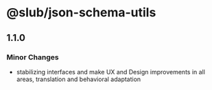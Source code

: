 # @slub/json-schema-utils

## 1.1.0

### Minor Changes

- stabilizing interfaces and make UX and Design improvements in all areas, translation and behavioral adaptation
